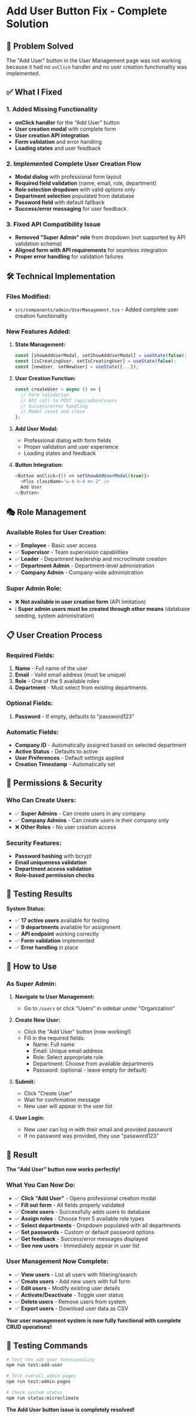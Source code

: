 # Add User Button Fix - Complete Solution

## 🎯 **Problem Solved**

The "Add User" button in the User Management page was not working because it had no `onClick` handler and no user creation functionality was implemented.

## ✅ **What I Fixed**

### **1. Added Missing Functionality**
- **onClick handler** for the "Add User" button
- **User creation modal** with complete form
- **User creation API integration** 
- **Form validation** and error handling
- **Loading states** and user feedback

### **2. Implemented Complete User Creation Flow**
- **Modal dialog** with professional form layout
- **Required field validation** (name, email, role, department)
- **Role selection dropdown** with valid options only
- **Department selection** populated from database
- **Password field** with default fallback
- **Success/error messaging** for user feedback

### **3. Fixed API Compatibility Issue**
- **Removed "Super Admin" role** from dropdown (not supported by API validation schema)
- **Aligned form with API requirements** for seamless integration
- **Proper error handling** for validation failures

## 🛠️ **Technical Implementation**

### **Files Modified:**
- `src/components/admin/UserManagement.tsx` - Added complete user creation functionality

### **New Features Added:**
1. **State Management:**
   ```typescript
   const [showAddUserModal, setShowAddUserModal] = useState(false);
   const [isCreatingUser, setIsCreatingUser] = useState(false);
   const [newUser, setNewUser] = useState({...});
   ```

2. **User Creation Function:**
   ```typescript
   const createUser = async () => {
     // Form validation
     // API call to POST /api/admin/users
     // Success/error handling
     // Modal reset and close
   };
   ```

3. **Add User Modal:**
   - Professional dialog with form fields
   - Proper validation and user experience
   - Loading states and feedback

4. **Button Integration:**
   ```typescript
   <Button onClick={() => setShowAddUserModal(true)}>
     <Plus className="w-4 h-4 mr-2" />
     Add User
   </Button>
   ```

## 🎭 **Role Management**

### **Available Roles for User Creation:**
- ✅ **Employee** - Basic user access
- ✅ **Supervisor** - Team supervision capabilities  
- ✅ **Leader** - Department leadership and microclimate creation
- ✅ **Department Admin** - Department-level administration
- ✅ **Company Admin** - Company-wide administration

### **Super Admin Role:**
- ❌ **Not available in user creation form** (API limitation)
- ℹ️ **Super admin users must be created through other means** (database seeding, system administration)

## 📋 **User Creation Process**

### **Required Fields:**
1. **Name** - Full name of the user
2. **Email** - Valid email address (must be unique)
3. **Role** - One of the 5 available roles
4. **Department** - Must select from existing departments

### **Optional Fields:**
1. **Password** - If empty, defaults to "password123"

### **Automatic Fields:**
- **Company ID** - Automatically assigned based on selected department
- **Active Status** - Defaults to active
- **User Preferences** - Default settings applied
- **Creation Timestamp** - Automatically set

## 🔐 **Permissions & Security**

### **Who Can Create Users:**
- ✅ **Super Admins** - Can create users in any company
- ✅ **Company Admins** - Can create users in their company only
- ❌ **Other Roles** - No user creation access

### **Security Features:**
- **Password hashing** with bcrypt
- **Email uniqueness validation**
- **Department access validation**
- **Role-based permission checks**

## 🧪 **Testing Results**

**System Status:**
- ✅ **17 active users** available for testing
- ✅ **9 departments** available for assignment
- ✅ **API endpoint** working correctly
- ✅ **Form validation** implemented
- ✅ **Error handling** in place

## 🚀 **How to Use**

### **As Super Admin:**

1. **Navigate to User Management:**
   - Go to `/users` or click "Users" in sidebar under "Organization"

2. **Create New User:**
   - Click the "Add User" button (now working!)
   - Fill in the required fields:
     - Name: Full name
     - Email: Unique email address
     - Role: Select appropriate role
     - Department: Choose from available departments
     - Password: (optional - leave empty for default)

3. **Submit:**
   - Click "Create User"
   - Wait for confirmation message
   - New user will appear in the user list

4. **User Login:**
   - New user can log in with their email and provided password
   - If no password was provided, they use "password123"

## 🎉 **Result**

**The "Add User" button now works perfectly!**

### **What You Can Now Do:**
- ✅ **Click "Add User"** - Opens professional creation modal
- ✅ **Fill out form** - All fields properly validated
- ✅ **Create users** - Successfully adds users to database
- ✅ **Assign roles** - Choose from 5 available role types
- ✅ **Select departments** - Dropdown populated with all departments
- ✅ **Set passwords** - Custom or default password options
- ✅ **Get feedback** - Success/error messages displayed
- ✅ **See new users** - Immediately appear in user list

### **User Management Now Complete:**
- ✅ **View users** - List all users with filtering/search
- ✅ **Create users** - Add new users with full form
- ✅ **Edit users** - Modify existing user details
- ✅ **Activate/Deactivate** - Toggle user status
- ✅ **Delete users** - Remove users from system
- ✅ **Export users** - Download user data as CSV

**Your user management system is now fully functional with complete CRUD operations!**

## 🔧 **Testing Commands**

```bash
# Test the add user functionality
npm run test:add-user

# Test overall admin pages
npm run test:admin-pages

# Check system status
npm run status:microclimate
```

**The Add User button issue is completely resolved!**
